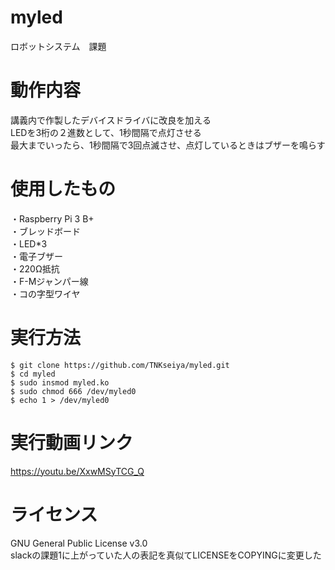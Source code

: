 # myled
ロボットシステム　課題

# 動作内容
講義内で作製したデバイスドライバに改良を加える  
 LEDを3桁の２進数として、1秒間隔で点灯させる  
 最大までいったら、1秒間隔で3回点滅させ、点灯しているときはブザーを鳴らす
# 使用したもの
・Raspberry Pi 3 B+  
・ブレッドボード  
・LED*3  
・電子ブザー  
・220Ω抵抗  
・F-Mジャンパー線  
・コの字型ワイヤ  
# 実行方法
```
$ git clone https://github.com/TNKseiya/myled.git  
$ cd myled  
$ sudo insmod myled.ko  
$ sudo chmod 666 /dev/myled0  
$ echo 1 > /dev/myled0  
```
# 実行動画リンク
https://youtu.be/XxwMSyTCG_Q

# ライセンス
GNU General Public License v3.0  
slackの課題1に上がっていた人の表記を真似てLICENSEをCOPYINGに変更した
